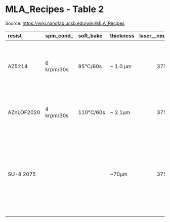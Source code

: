 # MLA_Recipes - Table 2

Source: https://wiki.nanofab.ucsb.edu/wiki/MLA_Recipes

| resist     | spin_cond_   | soft_bake   | thickness   |   laser__nm_ | exposure_dose__mj_cm2_   | defocus   | peb       | flood   | developer   | developer_time   | comments                                                                                                  |
|:-----------|:-------------|:------------|:------------|-------------:|:-------------------------|:----------|:----------|:--------|:------------|:-----------------|:----------------------------------------------------------------------------------------------------------|
| AZ5214     | 6 krpm/30s   | 95°C/60s    | ~ 1.0 µm    |          375 | 35                       | - 5       | 110°C/60s | 60"     | AZ300MIF    | 60s              | Used UCSB design. Good for up to ~1.3um open line space.                                                  |
| AZnLOF2020 | 4 krpm/30s   | 110°C/60s   | ~ 2.1µm     |          375 | 340                      | - 3       | 110°C/60s | none    | AZ300MIF    | 90s              | Used UCSB design. Good for 2um open line space.                                                           |
| SU-8 2075  |              |             | ~70µm       |          375 |                          |           |           |         |             |                  | Extremely viscous. Pour into a wide-mouthed bottle, dispense directly from bottle. Replace napkin at end. |